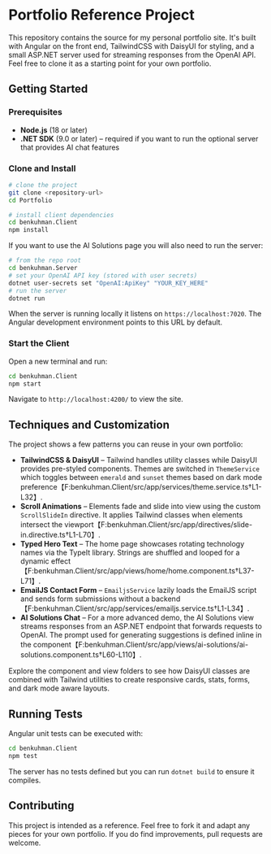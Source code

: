 # Portfolio Reference Project

This repository contains the source for my personal portfolio site. It's built with Angular on the front end, TailwindCSS with DaisyUI for styling, and a small ASP.NET server used for streaming responses from the OpenAI API. Feel free to clone it as a starting point for your own portfolio.

## Getting Started

### Prerequisites

- **Node.js** (18 or later)
- **.NET SDK** (9.0 or later) – required if you want to run the optional server that provides AI chat features

### Clone and Install

```bash
# clone the project
git clone <repository-url>
cd Portfolio

# install client dependencies
cd benkuhman.Client
npm install
```

If you want to use the AI Solutions page you will also need to run the server:

```bash
# from the repo root
cd benkuhman.Server
# set your OpenAI API key (stored with user secrets)
dotnet user-secrets set "OpenAI:ApiKey" "YOUR_KEY_HERE"
# run the server
dotnet run
```

When the server is running locally it listens on `https://localhost:7020`. The Angular development environment points to this URL by default.

### Start the Client

Open a new terminal and run:

```bash
cd benkuhman.Client
npm start
```

Navigate to `http://localhost:4200/` to view the site.

## Techniques and Customization

The project shows a few patterns you can reuse in your own portfolio:

- **TailwindCSS & DaisyUI** – Tailwind handles utility classes while DaisyUI provides pre-styled components. Themes are switched in `ThemeService` which toggles between `emerald` and `sunset` themes based on dark mode preference【F:benkuhman.Client/src/app/services/theme.service.ts†L1-L32】.
- **Scroll Animations** – Elements fade and slide into view using the custom `ScrollSlideIn` directive. It applies Tailwind classes when elements intersect the viewport【F:benkuhman.Client/src/app/directives/slide-in.directive.ts†L1-L70】.
- **Typed Hero Text** – The home page showcases rotating technology names via the TypeIt library. Strings are shuffled and looped for a dynamic effect【F:benkuhman.Client/src/app/views/home/home.component.ts†L37-L71】.
- **EmailJS Contact Form** – `EmailjsService` lazily loads the EmailJS script and sends form submissions without a backend【F:benkuhman.Client/src/app/services/emailjs.service.ts†L1-L34】.
- **AI Solutions Chat** – For a more advanced demo, the AI Solutions view streams responses from an ASP.NET endpoint that forwards requests to OpenAI. The prompt used for generating suggestions is defined inline in the component【F:benkuhman.Client/src/app/views/ai-solutions/ai-solutions.component.ts†L60-L110】.

Explore the component and view folders to see how DaisyUI classes are combined with Tailwind utilities to create responsive cards, stats, forms, and dark mode aware layouts.

## Running Tests

Angular unit tests can be executed with:

```bash
cd benkuhman.Client
npm test
```

The server has no tests defined but you can run `dotnet build` to ensure it compiles.

## Contributing

This project is intended as a reference. Feel free to fork it and adapt any pieces for your own portfolio. If you do find improvements, pull requests are welcome.

